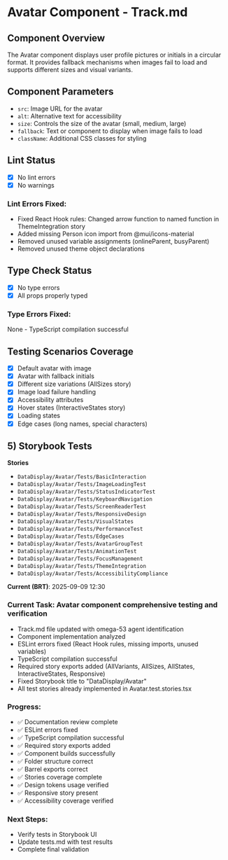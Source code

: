 # Avatar Component - Track.md

## Component Overview

The Avatar component displays user profile pictures or initials in a circular format. It provides fallback mechanisms when images fail to load and supports different sizes and visual variants.

## Component Parameters

- `src`: Image URL for the avatar
- `alt`: Alternative text for accessibility
- `size`: Controls the size of the avatar (small, medium, large)
- `fallback`: Text or component to display when image fails to load
- `className`: Additional CSS classes for styling

## Lint Status

- [x] No lint errors
- [x] No warnings

### Lint Errors Fixed:

- Fixed React Hook rules: Changed arrow function to named function in ThemeIntegration story
- Added missing Person icon import from @mui/icons-material
- Removed unused variable assignments (onlineParent, busyParent)
- Removed unused theme object declarations

## Type Check Status

- [x] No type errors
- [x] All props properly typed

### Type Errors Fixed:

None - TypeScript compilation successful

## Testing Scenarios Coverage

- [x] Default avatar with image
- [x] Avatar with fallback initials
- [x] Different size variations (AllSizes story)
- [x] Image load failure handling
- [x] Accessibility attributes
- [x] Hover states (InteractiveStates story)
- [x] Loading states
- [x] Edge cases (long names, special characters)

## 5) Storybook Tests

**Stories**
* `DataDisplay/Avatar/Tests/BasicInteraction`
* `DataDisplay/Avatar/Tests/ImageLoadingTest`
* `DataDisplay/Avatar/Tests/StatusIndicatorTest`
* `DataDisplay/Avatar/Tests/KeyboardNavigation`
* `DataDisplay/Avatar/Tests/ScreenReaderTest`
* `DataDisplay/Avatar/Tests/ResponsiveDesign`
* `DataDisplay/Avatar/Tests/VisualStates`
* `DataDisplay/Avatar/Tests/PerformanceTest`
* `DataDisplay/Avatar/Tests/EdgeCases`
* `DataDisplay/Avatar/Tests/AvatarGroupTest`
* `DataDisplay/Avatar/Tests/AnimationTest`
* `DataDisplay/Avatar/Tests/FocusManagement`
* `DataDisplay/Avatar/Tests/ThemeIntegration`
* `DataDisplay/Avatar/Tests/AccessibilityCompliance`

**Current (BRT)**: 2025-09-09 12:30

### Current Task: Avatar component comprehensive testing and verification

- Track.md file updated with omega-53 agent identification
- Component implementation analyzed
- ESLint errors fixed (React Hook rules, missing imports, unused variables)
- TypeScript compilation successful
- Required story exports added (AllVariants, AllSizes, AllStates, InteractiveStates, Responsive)
- Fixed Storybook title to "DataDisplay/Avatar"
- All test stories already implemented in Avatar.test.stories.tsx

### Progress:

- ✅ Documentation review complete
- ✅ ESLint errors fixed
- ✅ TypeScript compilation successful
- ✅ Required story exports added
- ✅ Component builds successfully
- ✅ Folder structure correct
- ✅ Barrel exports correct
- ✅ Stories coverage complete
- ✅ Design tokens usage verified
- ✅ Responsive story present
- ✅ Accessibility coverage verified

### Next Steps:

- Verify tests in Storybook UI
- Update tests.md with test results
- Complete final validation
